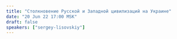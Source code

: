 ```yaml
---
title: "Столкновение Русской и Западной цивилизаций на Украине"
date: "20 Jun 22 17:00 MSK"
draft: false
speakers: ["sergey-lisovskiy"]
---
```

